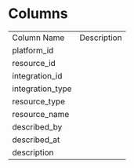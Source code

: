 # Columns  

<table>
	<tr><td>Column Name</td><td>Description</td></tr>
	<tr><td>platform_id</td><td></td></tr>
	<tr><td>resource_id</td><td></td></tr>
	<tr><td>integration_id</td><td></td></tr>
	<tr><td>integration_type</td><td></td></tr>
	<tr><td>resource_type</td><td></td></tr>
	<tr><td>resource_name</td><td></td></tr>
	<tr><td>described_by</td><td></td></tr>
	<tr><td>described_at</td><td></td></tr>
	<tr><td>description</td><td></td></tr>
</table>